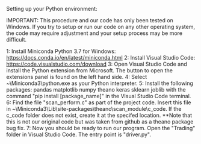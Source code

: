 Setting up your Python environment: 

IMPORTANT: This procedure and our code has only been tested on Windows. If you try to setup or run our code on any other operating system, the code may require adjustment and your setup process may be more difficult.

1: Install Miniconda Python 3.7 for Windows: https://docs.conda.io/en/latest/miniconda.html
2: Install Visual Studio Code: https://code.visualstudio.com/download
3: Open Visual Studio Code and install the Python extension from Microsoft.
	The button to open the extensions panel is found on the left hand side.
4: Select ~\Miniconda3\python.exe as your Python interpreter.
5: Install the following packages: 
	pandas
	matplotlib
	numpy
	theano
	keras
	sklearn
	joblib
with the command "pip install [package_name]" in the Visual Studio Code terminal.
6: Find the file "scan_perform.c" as part of the project code. Insert this file in ~\Miniconda3\Lib\site-packages\theano\scan_module\c_code. If the c_code folder does not exist, create it at the specifed location. **Note that this is not our original code but was taken from github as a theano package bug fix.
7: Now you should be ready to run our program. Open the "Trading" folder in Visual Studio Code. The entry point is "driver.py".
